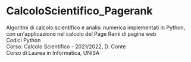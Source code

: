 # CalcoloScientifico_Pagerank
Algoritmi di calcolo scientifico e analisi numerica implementati in Python, con un'applicazione nel calcolo del Page Rank di pagine web
<br>
Codici Python <br>
Corso: Calcolo Scientifico - 2021/2022, D. Conte <br>
Corso di Laurea in Informatica, UNISA <br>
